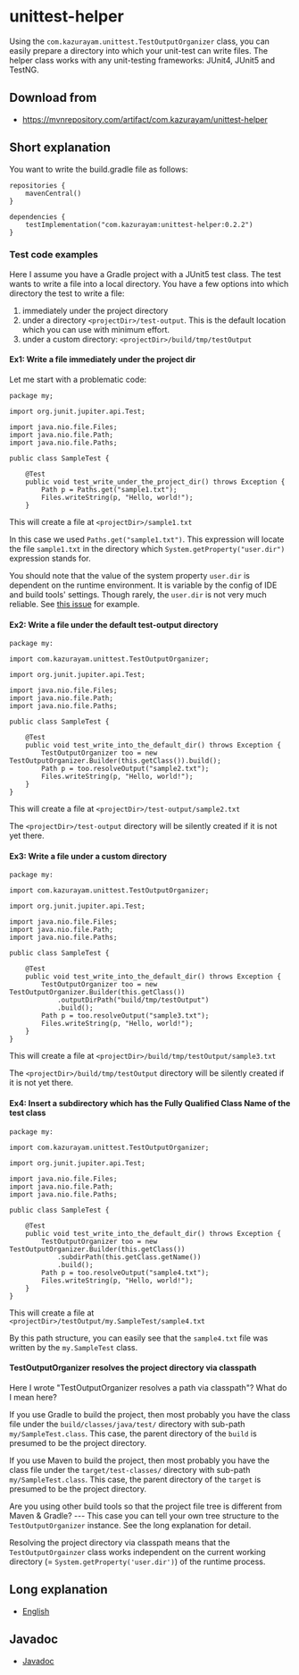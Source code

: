 # unittest-helper

Using the `com.kazurayam.unittest.TestOutputOrganizer` class, you can easily prepare a directory into which your unit-test can write files. The helper class works with any unit-testing frameworks: JUnit4, JUnit5 and TestNG.

## Download from

- https://mvnrepository.com/artifact/com.kazurayam/unittest-helper

## Short explanation

You want to write the build.gradle file as follows:

```
repositories {
    mavenCentral()
}

dependencies {
    testImplementation("com.kazurayam:unittest-helper:0.2.2")
}
```

### Test code examples

Here I assume you have a Gradle project with a JUnit5 test class. The test wants to write a file into a local directory. You have a few options into which directory the test to write a file:

1. immediately under the project directory
2. under a directory `<projectDir>/test-output`. This is the default location which you can use with minimum effort.
3. under a custom directory: `<projectDir>/build/tmp/testOutput`

#### Ex1: Write a file immediately under the project dir

Let me start with a problematic code:

```
package my;

import org.junit.jupiter.api.Test;

import java.nio.file.Files;
import java.nio.file.Path;
import java.nio.file.Paths;

public class SampleTest {

    @Test
    public void test_write_under_the_project_dir() throws Exception {
        Path p = Paths.get("sample1.txt");
        Files.writeString(p, "Hello, world!");
    }

```

This will create a file at `<projectDir>/sample1.txt`

In this case we used `Paths.get("sample1.txt")`. This expression will locate the file `sample1.txt` in the directory which `System.getProperty("user.dir")` expression stands for.

You should note that the value of the system property `user.dir` is dependent on the runtime environment. It is variable by the config of IDE and build tools' settings. Though rarely, the `user.dir` is not very much reliable. See [this issue](https://github.com/kazurayam/selenium-webdriver-java/issues/21) for example. 

#### Ex2: Write a file under the default test-output directory

```
package my:

import com.kazurayam.unittest.TestOutputOrganizer;

import org.junit.jupiter.api.Test;

import java.nio.file.Files;
import java.nio.file.Path;
import java.nio.file.Paths;

public class SampleTest {

    @Test
    public void test_write_into_the_default_dir() throws Exception {
        TestOutputOrganizer too = new TestOutputOrganizer.Builder(this.getClass()).build(); 
        Path p = too.resolveOutput("sample2.txt");
        Files.writeString(p, "Hello, world!");
    }
}
```

This will create a file at `<projectDir>/test-output/sample2.txt`

The `<projectDir>/test-output` directory will be silently created if it is not yet there.

#### Ex3: Write a file under a custom directory

```
package my:

import com.kazurayam.unittest.TestOutputOrganizer;

import org.junit.jupiter.api.Test;

import java.nio.file.Files;
import java.nio.file.Path;
import java.nio.file.Paths;

public class SampleTest {

    @Test
    public void test_write_into_the_default_dir() throws Exception {
        TestOutputOrganizer too = new TestOutputOrganizer.Builder(this.getClass())
            .outputDirPath("build/tmp/testOutput")
            .build(); 
        Path p = too.resolveOutput("sample3.txt");
        Files.writeString(p, "Hello, world!");
    }
}
```

This will create a file at `<projectDir>/build/tmp/testOutput/sample3.txt`

The `<projectDir>/build/tmp/testOutput` directory will be silently created if it is not yet there.

#### Ex4: Insert a subdirectory which has the Fully Qualified Class Name of the test class

```
package my:

import com.kazurayam.unittest.TestOutputOrganizer;

import org.junit.jupiter.api.Test;

import java.nio.file.Files;
import java.nio.file.Path;
import java.nio.file.Paths;

public class SampleTest {

    @Test
    public void test_write_into_the_default_dir() throws Exception {
        TestOutputOrganizer too = new TestOutputOrganizer.Builder(this.getClass())
            .subdirPath(this.getClass.getName())
            .build(); 
        Path p = too.resolveOutput("sample4.txt");
        Files.writeString(p, "Hello, world!");
    }
}
```

This will create a file at `<projectDir>/testOutput/my.SampleTest/sample4.txt`

By this path structure, you can easily see that the `sample4.txt` file was written by the `my.SampleTest` class.


#### TestOutputOrganizer resolves the project directory via classpath

Here I wrote "TestOutputOrganizer resolves a path via classpath"? What do I mean here?

If you use Gradle to build the project, then most probably you have the class file under the `build/classes/java/test/` directory with sub-path `my/SampleTest.class`. This case, the parent directory of the `build` is presumed to be the project directory. 

If you use Maven to build the project, then most probably you have the class file under the `target/test-classes/` directory with sub-path `my/SampleTest.class`. This case, the parent directory of the `target` is presumed to be the project directory.

Are you using other build tools so that the project file tree is different from Maven & Gradle? --- This case you can tell your own tree structure to the `TestOutputOrganizer` instance. See the long explanation for detail.

Resolving the project directory via classpath means that the `TestOutputOrgainzer` class works independent on the current working directory (= `System.getProperty('user.dir')`) of the runtime process.


## Long explanation

- [English](https://kazurayam.github.io/unittest-helper/)

## Javadoc

- [Javadoc](https://kazurayam.github.io/unittest-helper/api/)